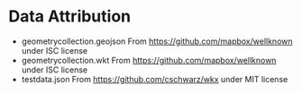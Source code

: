 # Data Attribution

- geometrycollection.geojson From https://github.com/mapbox/wellknown under ISC license
- geometrycollection.wkt From https://github.com/mapbox/wellknown under ISC license
- testdata.json From https://github.com/cschwarz/wkx under MIT license
